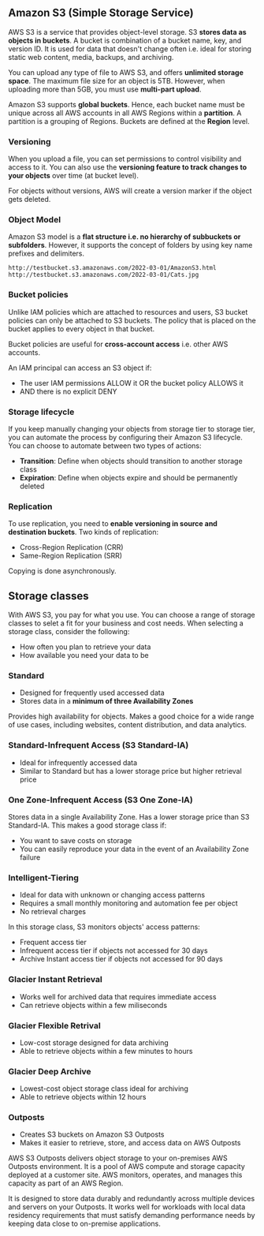 ## Amazon S3 (Simple Storage Service)

AWS S3 is a service that provides object-level storage. S3 **stores data as objects in buckets**. A bucket is combination of a bucket name, key, and version ID. It is used for data that doesn't change often i.e. ideal for storing static web content, media, backups, and archiving.

You can upload any type of file to AWS S3, and offers **unlimited storage space**. The maximum file size for an object is 5TB. However, when uploading more than 5GB, you must use **multi-part upload**.

Amazon S3 supports **global buckets**. Hence, each bucket name must be unique across all AWS accounts in all AWS Regions within a **partition**. A partition is a grouping of Regions. Buckets are defined at the **Region** level.

### Versioning

When you upload a file, you can set permissions to control visibility and access to it. You can also use the **versioning feature to track changes to your objects** over time (at bucket level).

For objects without versions, AWS will create a version marker if the object gets deleted.

### Object Model

Amazon S3 model is a **flat structure i.e. no hierarchy of subbuckets or subfolders**. However, it supports the concept of folders by using key name prefixes and delimiters.

```
http://testbucket.s3.amazonaws.com/2022-03-01/AmazonS3.html
http://testbucket.s3.amazonaws.com/2022-03-01/Cats.jpg
```

### Bucket policies

Unlike IAM policies which are attached to resources and users, S3 bucket policies can only be attached to S3 buckets. The policy that is placed on the bucket applies to every object in that bucket.

Bucket policies are useful for **cross-account access** i.e. other AWS accounts.

An IAM principal can access an S3 object if:

- The user IAM permissions ALLOW it OR the bucket policy ALLOWS it
- AND there is no explicit DENY

### Storage lifecycle

If you keep manually changing your objects from storage tier to storage tier, you can automate the process by configuring their Amazon S3 lifecycle. You can choose to automate between two types of actions:

- **Transition**: Define when objects should transition to another storage class
- **Expiration**: Define when objects expire and should be permanently deleted

### Replication

To use replication, you need to **enable versioning in source and destination buckets**. Two kinds of replication:

- Cross-Region Replication (CRR)
- Same-Region Replication (SRR)

Copying is done asynchronously.

## Storage classes

With AWS S3, you pay for what you use. You can choose a range of storage classes to selet a fit for your business and cost needs. When selecting a storage class, consider the following:

- How often you plan to retrieve your data
- How available you need your data to be

### Standard

- Designed for frequently used accessed data
- Stores data in a **minimum of three Availability Zones**

Provides high availability for objects. Makes a good choice for a wide range of use cases, including websites, content distribution, and data analytics.

### Standard-Infrequent Access (S3 Standard-IA)

- Ideal for infrequently accessed data
- Similar to Standard but has a lower storage price but higher retrieval price

### One Zone-Infrequent Access (S3 One Zone-IA)

Stores data in a single Availability Zone. Has a lower storage price than S3 Standard-IA. This makes a good storage class if:

- You want to save costs on storage
- You can easily reproduce your data in the event of an Availability Zone failure

### Intelligent-Tiering

- Ideal for data with unknown or changing access patterns
- Requires a small monthly monitoring and automation fee per object
- No retrieval charges

In this storage class, S3 monitors objects' access patterns:

- Frequent access tier
- Infrequent access tier if objects not accessed for 30 days
- Archive Instant access tier if objects not accessed for 90 days

### Glacier Instant Retrieval

- Works well for archived data that requires immediate access
- Can retrieve objects within a few miliseconds

### Glacier Flexible Retrival

- Low-cost storage designed for data archiving
- Able to retrieve objects within a few minutes to hours

### Glacier Deep Archive

- Lowest-cost object storage class ideal for archiving
- Able to retrieve objects within 12 hours

### Outposts

- Creates S3 buckets on Amazon S3 Outposts
- Makes it easier to retrieve, store, and access data on AWS Outposts

AWS S3 Outposts delivers object storage to your on-premises AWS Outposts environment. It is a pool of AWS compute and storage capacity deployed at a customer site. AWS monitors, operates, and manages this capacity as part of an AWS Region.

It is designed to store data durably and redundantly across multiple devices and servers on your Outposts. It works well for workloads with local data residency requirements that must satisfy demanding performance needs by keeping data close to on-premise applications.
